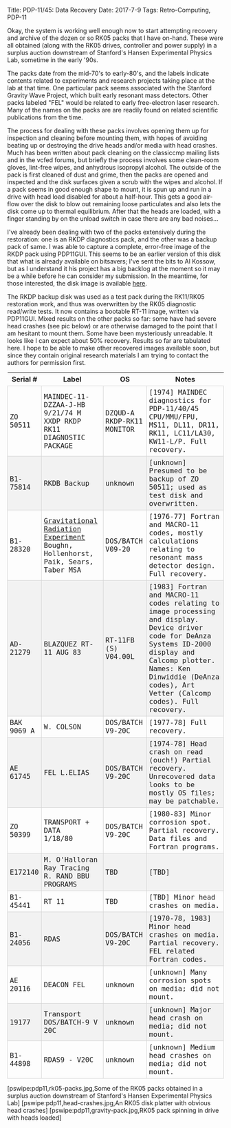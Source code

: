 Title: PDP-11/45: Data Recovery
Date: 2017-7-9
Tags: Retro-Computing, PDP-11

Okay, the system is working well enough now to start attempting recovery and archive of the dozen or so RK05
packs that I have on-hand.  These were all obtained (along with the RK05 drives, controller and power supply)
in a surplus auction downstream of Stanford's Hansen Experimental Physics Lab, sometime in the early '90s.

The packs date from the mid-70's to early-80's, and the labels indicate contents related to experiments and
research projects taking place at the lab at that time.  One particular pack seems associated with the
Stanford Gravity Wave Project, which built early resonant mass detectors.  Other packs labeled "FEL" would
be related to early free-electron laser research.  Many of the names on the packs are are readily found on
related scientific publications from the time.

The process for dealing with these packs involves opening them up for inspection and cleaning before
mounting them, with hopes of avoiding beating up or destroying the drive heads and/or media with head crashes.
Much has been written about pack cleaning on the classiccmp mailing lists and in the vcfed forums, but briefly
the process involves some clean-room gloves, lint-free wipes, and anhydrous isopropyl alcohol.  The
outside of the pack is first cleaned of dust and grime, then the packs are opened and inspected and the disk
surfaces given a scrub with the wipes and alcohol.  If a pack seems in good enough shape to mount, it is spun
up and run in a drive with head load disabled for about a half-hour.  This gets a good air-flow over
the disk to blow out remaining loose particulates and also lets the disk come up to thermal equilibrium.
After that the heads are loaded, with a finger standing by on the unload switch in case there are any bad
noises...

I've already been dealing with two of the packs extensively during the restoration: one is an RKDP
diagnostics pack, and the other was a backup pack of same.  I was able to capture a complete, error-free
image of the RKDP pack using PDP11GUI.  This seems to be an earlier version of this disk that what is
already available on bitsavers; I've sent the bits to Al Kossow, but as I understand it his project has
a big backlog at the moment so it may be a while before he can consider my submission.  In the meantime,
for those interested, the disk image is available [here](http://www.slac.stanford.edu/~fritzm/data/pdp11/rk05/MAINDEC-11-DZZAA-J-HB.dsk).

The RKDP backup disk was used as a test pack during the RK11/RK05 restoration work, and thus was overwritten
by the RK05 diagnostic read/write tests.  It now contains a bootable RT-11 image, written via PDP11GUI.
Mixed results on the other packs so far: some have had severe head crashes (see pic below) or are otherwise
damaged to the point that I am hesitant to mount them.  Some have been mysteriously unreadable.  It looks
like I can expect about 50% recovery.  Results so far are tabulated here.  I hope to be able to make other
recovered images available soon, but since they contain original research materials I am trying to contact
the authors for permission first.

<style>
.disklist { display: inline; border-collapse: collapse; margin-right: 1em; }
.disklist caption { font-weight: bold; }
.disklist tr:nth-child(even) { background-color: #f2f2f2; }
.disklist th, .disklist td { padding: 5px; }
.disklist td { border: 1px solid lightgray; font-family: Menlo,Consolas,monospace; }
</style>

<table class="disklist">
<thead>
<tr><th>Serial #</th><th>Label</th><th>OS</th><th>Notes</th></tr>
</thead>
<tbody><tr>
    <td>ZO 50511</td>
    <td>MAINDEC-11-DZZAA-J-HB 9/21/74 M<br>XXDP RKDP RK11 DIAGNOSTIC PACKAGE</td>
    <td>DZQUD-A RKDP-RK11 MONITOR</td>
    <td>[1974] MAINDEC diagnostics for PDP-11/40/45 CPU/MMU/FPU, MS11, DL11, DR11, RK11, LC11/LA30, KW11-L/P. Full recovery.</td>
</tr><tr>
    <td>B1-75814</td>
    <td>RKDB Backup</td>
    <td>unknown</td>
    <td>[unknown] Presumed to be backup of ZO 50511; used as test disk and overwritten.</td>
</tr><tr>
    <td>B1-28320</td>
    <td><span style="text-decoration:underline;">Gravitational</span> <span style="text-decoration:underline;">Radiation</span> <span style="text-decoration:underline;">Experiment</span><br>Boughn, Hollenhorst, Paik, Sears, Taber MSA</td>
    <td>DOS/BATCH V09-20</td>
    <td>[1976-77] Fortran and MACRO-11 codes, mostly calculations relating to resonant mass detector design. Full recovery.</td>
</tr><tr>
    <td>AD-21279</td>
    <td>BLAZQUEZ RT-11 AUG 83</td>
    <td>RT-11FB (S) V04.00L</td>
    <td>[1983] Fortran and MACRO-11 codes relating to image processing and display.  Device driver code for DeAnza Systems ID-2000 display and Calcomp plotter.  Names: Ken Dinwiddie (DeAnza codes), Art Vetter (Calcomp codes). Full recovery.</td>
</tr><tr>
    <td>BAK 9069 A</td>
    <td>W. COLSON</td>
    <td>DOS/BATCH V9-20C</td>
    <td>[1977-78] Full recovery.</td>
</tr><tr>
    <td>AE 61745</td>
    <td>FEL L.ELIAS</td>
    <td>DOS/BATCH V9-20C</td>
    <td>[1974-78] Head crash on read (ouch!) Partial recovery.  Unrecovered data looks to be mostly OS files; may be patchable.</td>
</tr><tr>
    <td>ZO 50399</td>
    <td>TRANSPORT + DATA<br>1/18/80</td>
    <td>DOS/BATCH V9-20C</td>
    <td>[1980-83] Minor corrosion spot. Partial recovery. Data files and Fortran programs.</td>
</tr><tr>
    <td>E172140</td>
    <td>M. O'Halloran  Ray Tracing<br>R. RAND BBU PROGRAMS</td>
    <td>TBD</td>
    <td>[TBD]</td>
</tr><tr>
    <td>B1-45441</td>
    <td>RT 11</td>
    <td>TBD</td>
    <td>[TBD] Minor head crashes on media.</td>
</tr><tr>
    <td>B1-24056</td>
    <td>RDAS</td>
    <td>DOS/BATCH V9-20C</td>
    <td>[1970-78, 1983] Minor head crashes on media. Partial recovery. FEL related Fortran codes.</td>
</tr><tr>
    <td>AE 20116</td>
    <td>DEACON FEL</td>
    <td>unknown</td>
    <td>[unknown] Many corrosion spots on media; did not mount.</td>
</tr><tr>
    <td>19177</td>
    <td>Transport DOS/BATCH-9 V 20C</td>
    <td>unknown</td>
    <td>[unknown] Major head crash on media; did not mount.</td>
</tr><tr>
    <td>B1-44898</td>
    <td>RDAS9 - V20C</td>
    <td>unknown</td>
    <td>[unknown] Medium head crashes on media; did not mount.</td>
</tr></tbody>
</table>

[pswipe:pdp11,rk05-packs.jpg,Some of the RK05 packs obtained in a surplus auction downstream of Stanford&#39;s Hansen Experimental Physics Lab]
[pswipe:pdp11,head-crashes.jpg,An RK05 disk platter with obvious head crashes]
[pswipe:pdp11,gravity-pack.jpg,RK05 pack spinning in drive with heads loaded]
